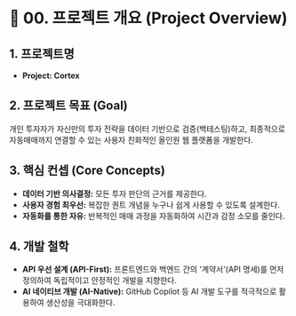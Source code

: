 # 🚀 00. 프로젝트 개요 (Project Overview)

## 1. 프로젝트명

- **Project: Cortex**

## 2. 프로젝트 목표 (Goal)

개인 투자자가 자신만의 투자 전략을 데이터 기반으로 검증(백테스팅)하고, 최종적으로 자동매매까지 연결할 수 있는 사용자 친화적인 올인원 웹 플랫폼을 개발한다.

## 3. 핵심 컨셉 (Core Concepts)

- **데이터 기반 의사결정:** 모든 투자 판단의 근거를 제공한다.
- **사용자 경험 최우선:** 복잡한 퀀트 개념을 누구나 쉽게 사용할 수 있도록 설계한다.
- **자동화를 통한 자유:** 반복적인 매매 과정을 자동화하여 시간과 감정 소모를 줄인다.

## 4. 개발 철학

- **API 우선 설계 (API-First):** 프론트엔드와 백엔드 간의 '계약서'(API 명세)를 먼저 정의하여 독립적이고 안정적인 개발을 지향한다.
- **AI 네이티브 개발 (AI-Native):** GitHub Copilot 등 AI 개발 도구를 적극적으로 활용하여 생산성을 극대화한다.

